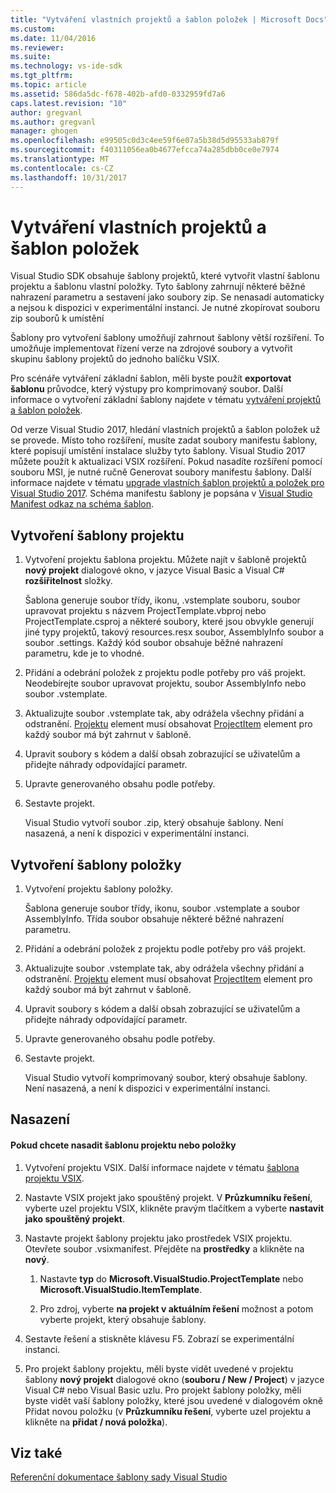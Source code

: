 ```yaml
---
title: "Vytváření vlastních projektů a šablon položek | Microsoft Docs"
ms.custom: 
ms.date: 11/04/2016
ms.reviewer: 
ms.suite: 
ms.technology: vs-ide-sdk
ms.tgt_pltfrm: 
ms.topic: article
ms.assetid: 586da5dc-f678-402b-afd0-0332959fd7a6
caps.latest.revision: "10"
author: gregvanl
ms.author: gregvanl
manager: ghogen
ms.openlocfilehash: e99505c0d3c4ee59f6e07a5b38d5d95533ab879f
ms.sourcegitcommit: f40311056ea0b4677efcca74a285dbb0ce0e7974
ms.translationtype: MT
ms.contentlocale: cs-CZ
ms.lasthandoff: 10/31/2017
---
```

# <a name="creating-custom-project-and-item-templates"></a>Vytváření vlastních projektů a šablon položek
Visual Studio SDK obsahuje šablony projektů, které vytvořit vlastní šablonu projektu a šablonu vlastní položky. Tyto šablony zahrnují některé běžné nahrazení parametru a sestavení jako soubory zip. Se nenasadí automaticky a nejsou k dispozici v experimentální instanci. Je nutné zkopírovat souboru zip souborů k umístění  
  
 Šablony pro vytvoření šablony umožňují zahrnout šablony větší rozšíření. To umožňuje implementovat řízení verze na zdrojové soubory a vytvořit skupinu šablony projektů do jednoho balíčku VSIX.  
  
 Pro scénáře vytváření základní šablon, měli byste použít **exportovat šablonu** průvodce, který výstupy pro komprimovaný soubor. Další informace o vytvoření základní šablony najdete v tématu [vytváření projektů a šablon položek](../ide/creating-project-and-item-templates.md).  
  
 Od verze Visual Studio 2017, hledání vlastních projektů a šablon položek už se provede. Místo toho rozšíření, musíte zadat soubory manifestu šablony, které popisují umístění instalace služby tyto šablony. Visual Studio 2017 můžete použít k aktualizaci VSIX rozšíření. Pokud nasadíte rozšíření pomocí souboru MSI, je nutné ručně Generovat soubory manifestu šablony. Další informace najdete v tématu [upgrade vlastních šablon projektů a položek pro Visual Studio 2017](../extensibility/upgrading-custom-project-and-item-templates-for-visual-studio-2017.md). Schéma manifestu šablony je popsána v [Visual Studio Manifest odkaz na schéma šablon](../extensibility/visual-studio-template-manifest-schema-reference.md).  
  
## <a name="creating-a-project-template"></a>Vytvoření šablony projektu  
  
1.  Vytvoření projektu šablona projektu. Můžete najít v šabloně projektů **nový projekt** dialogové okno, v jazyce Visual Basic a Visual C# **rozšiřitelnost** složky.  
  
     Šablona generuje soubor třídy, ikonu, .vstemplate souboru, soubor upravovat projektu s názvem ProjectTemplate.vbproj nebo ProjectTemplate.csproj a některé soubory, které jsou obvykle generují jiné typy projektů, takový resources.resx soubor, AssemblyInfo soubor a soubor .settings. Každý kód soubor obsahuje běžné nahrazení parametru, kde je to vhodné.  
  
2.  Přidání a odebrání položek z projektu podle potřeby pro váš projekt. Neodebírejte soubor upravovat projektu, soubor AssemblyInfo nebo soubor .vstemplate.  
  
3.  Aktualizujte soubor .vstemplate tak, aby odrážela všechny přidání a odstranění. [Projektu](../extensibility/project-element-visual-studio-templates.md) element musí obsahovat [ProjectItem](../extensibility/projectitem-element-visual-studio-item-templates.md) element pro každý soubor má být zahrnut v šabloně.  
  
4.  Upravit soubory s kódem a další obsah zobrazující se uživatelům a přidejte náhrady odpovídající parametr.  
  
5.  Upravte generovaného obsahu podle potřeby.  
  
6.  Sestavte projekt.  
  
     Visual Studio vytvoří soubor .zip, který obsahuje šablony. Není nasazená, a není k dispozici v experimentální instanci.  
  
## <a name="creating-an-item-template"></a>Vytvoření šablony položky  
  
1.  Vytvoření projektu šablony položky.  
  
     Šablona generuje soubor třídy, ikonu, soubor .vstemplate a soubor AssemblyInfo. Třída soubor obsahuje některé běžné nahrazení parametru.  
  
2.  Přidání a odebrání položek z projektu podle potřeby pro váš projekt.  
  
3.  Aktualizujte soubor .vstemplate tak, aby odrážela všechny přidání a odstranění. [Projektu](../extensibility/project-element-visual-studio-templates.md) element musí obsahovat [ProjectItem](../extensibility/projectitem-element-visual-studio-item-templates.md) element pro každý soubor má být zahrnut v šabloně.  
  
4.  Upravit soubory s kódem a další obsah zobrazující se uživatelům a přidejte náhrady odpovídající parametr.  
  
5.  Upravte generovaného obsahu podle potřeby.  
  
6.  Sestavte projekt.  
  
     Visual Studio vytvoří komprimovaný soubor, který obsahuje šablony. Není nasazená, a není k dispozici v experimentální instanci.  
  
## <a name="deployment"></a>Nasazení  
  
#### <a name="to-deploy-the-project-or-item-template"></a>Pokud chcete nasadit šablonu projektu nebo položky  
  
1.  Vytvoření projektu VSIX. Další informace najdete v tématu [šablona projektu VSIX](../extensibility/vsix-project-template.md).  
  
2.  Nastavte VSIX projekt jako spouštěný projekt. V **Průzkumníku řešení**, vyberte uzel projektu VSIX, klikněte pravým tlačítkem a vyberte **nastavit jako spouštěný projekt**.  
  
3.  Nastavte projekt šablony projektu jako prostředek VSIX projektu. Otevřete soubor .vsixmanifest. Přejděte na **prostředky** a klikněte na **nový**.  
  
    1.  Nastavte **typ** do **Microsoft.VisualStudio.ProjectTemplate** nebo **Microsoft.VisualStudio.ItemTemplate**.  
  
    2.  Pro zdroj, vyberte **na projekt v aktuálním řešení** možnost a potom vyberte projekt, který obsahuje šablony.  
  
4.  Sestavte řešení a stiskněte klávesu F5. Zobrazí se experimentální instanci.  
  
5.  Pro projekt šablony projektu, měli byste vidět uvedené v projektu šablony **nový projekt** dialogové okno (**souboru / New / Project**) v jazyce Visual C# nebo Visual Basic uzlu. Pro projekt šablony položky, měli byste vidět vaší šablony položky, které jsou uvedené v dialogovém okně Přidat novou položku (v **Průzkumníku řešení**, vyberte uzel projektu a klikněte na **přidat / nová položka**).  
  
## <a name="see-also"></a>Viz také  
 [Referenční dokumentace šablony sady Visual Studio](../ide/visual-studio-template-reference.md)